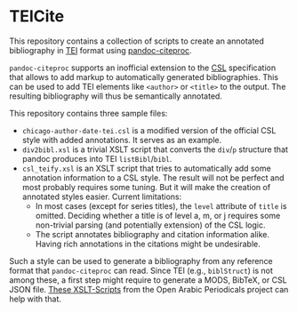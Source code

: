 # TEICite

This repository contains a collection of scripts to create an annotated bibliography in [TEI](https://www.tei-c.org/release/doc/tei-p5-doc/en/html/CO.html#COBI) format using [pandoc-citeproc](https://github.com/jgm/pandoc-citeproc/).

`pandoc-citeproc` supports an inofficial extension to the [CSL](http://docs.citationstyles.org/en/stable/specification.html) specification that allows to add markup to automatically generated bibliographies. This can be used to add TEI elements like `<author>` or `<title>` to the output. The resulting bibliography will thus be semantically annotated.

This repository contains three sample files:

* `chicago-author-date-tei.csl` is a modified version of the official CSL style with added annotations. It serves as an example.
* `div2bibl.xsl` is a trivial XSLT script that converts the `div`/`p` structure that pandoc produces into TEI `listBibl`/`bibl`.
* `csl_teify.xsl` is an XSLT script that tries to automatically add some annotation information to a CSL style. The result will not be perfect and most probably requires some tuning. But it will make the creation of annotated styles easier. Current limitations:
    - In most cases (except for series titles), the `level` attribute of `title` is omitted. Deciding whether a title is of level a, m, or j requires some non-trivial parsing (and potentially extension) of the CSL logic.
    - The script annotates bibliography and citation information alike. Having rich annotations in the citations might be undesirable.

Such a style can be used to generate a bibliography from any reference format that `pandoc-citeproc` can read. Since TEI (e.g., `biblStruct`) is not among these, a first step might require to generate a MODS, BibTeX, or CSL JSON file. [These XSLT-Scripts](https://github.com/OpenArabicPE/convert_tei-to-bibliographic-data) from the Open Arabic Periodicals project can help with that.
